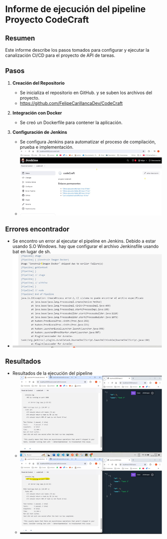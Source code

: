 # Informe de ejecución del pipeline Proyecto CodeCraft

## Resumen

Este informe describe los pasos tomados para configurar y ejecutar la canalización CI/CD
para el proyecto de API de tareas.

## Pasos

1. **Creación del Repositorio**

    - Se inicializa el repositorio en GitHub. y se suben los archivos del proyecto.
    - https://github.com/FelipeCarillancaDev/CodeCraft

2. **Integración con Docker**

    - Se creó un Dockerfile para contener la aplicación.

3. **Configuración de Jenkins**

    - Se configura Jenkins para automatizar el proceso de compilación, prueba e implementación.
   - ![jenkins.jpg](images/jenkins.jpg)
   
## Errores encontrador
- Se encontro un error al ejecutar el pipeline en Jenkins. Debido a estar usando S.O Windows. hay que configurar el archivo
  Jenkinsfile usando bat en lugar de sh.
- ![jenkins(3).jpg](images/jenkins%283%29.jpg)

## Resultados
   
- Resultados de la ejecución del pipeline
   - ![jenkins  (1).jpg](images/jenkins%20%20%281%29.jpg)
   - ![jenkins  (2).jpg](images/jenkins%20%20%282%29.jpg)